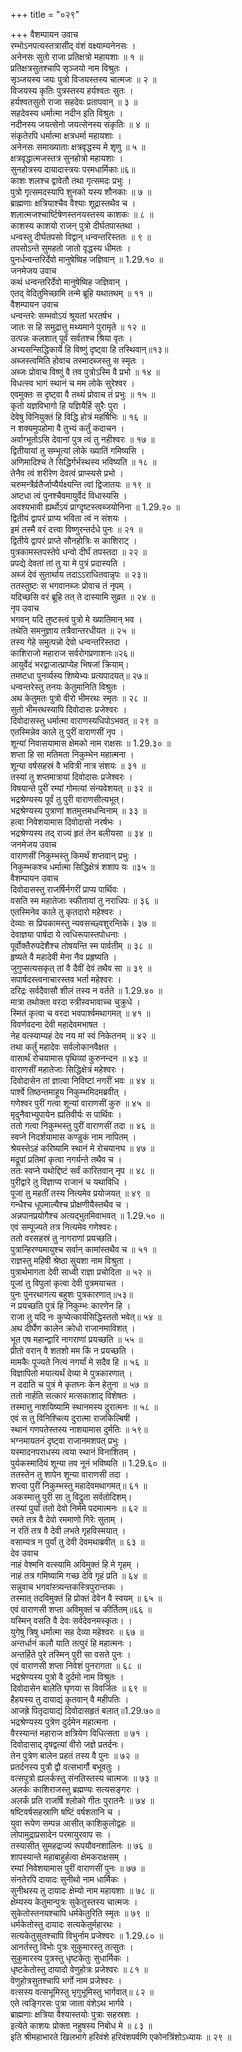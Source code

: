 +++
title = "०२९"

+++
वैशम्पायन उवाच  
रम्भोऽनपत्यस्तत्रासीद् वंशं वक्ष्याम्यनेनसः ।  
अनेनसः सुतो राजा प्रतिक्षत्रो महायशाः ॥ १ ॥  
प्रतिक्षत्रसुतश्चापि सृञ्जयो नाम विश्रुतः ।  
सृञ्जयस्य जयः पुत्रो विजयस्तस्य चात्मजः ॥ २ ॥  
विजयस्य कृतिः पुत्रस्तस्य हर्यश्वतः सुतः ।  
हर्यश्वतसुतो राजा सहदेवः प्रतापवान् ॥ ३ ॥  
सहदेवस्य धर्मात्मा नदीन इति विश्रुतः ।  
नदीनस्य जयत्सेनो जयत्सेनस्य संकृतिः ॥ ४ ॥  
संकृतेरपि धर्मात्मा क्षत्रधर्मा महायशाः ।  
अनेनसः समाख्याताः क्षत्रवृद्धस्य मे शृणु ॥ ५ ॥  
क्षत्रवृद्धात्मजस्तत्र सुनहोत्रो महायशाः ।  
सुनहोत्रस्य दायादास्त्रयः परमधार्मिकाः॥६॥  
काशः शलश्च द्वावेतौ तथा गृत्समदः प्रभुः ।  
पुत्रो गृत्समदस्यापि शुनको यस्य शौनकाः ॥ ७ ॥  
ब्राह्मणाः क्षत्रियाश्चैव वैश्याः शूद्रास्तथैव च ।  
शलात्मजश्चार्ष्टिषेणस्तनयस्तस्य काशकः ॥ ८ ॥  
काशस्य काशयो राजन् पुत्रो दीर्घतपास्तथा ।  
धन्वस्तु दीर्घतपसो विद्वान् धन्वन्तरिस्ततः ॥ ९ ॥  
तपसोऽन्ते सुमहतो जातो वृद्धस्य धीमतः ।  
पुनर्धन्वन्तरिर्देवो मानुषेष्विह जज्ञिवान् ॥ 1.29.१० ॥  
जनमेजय उवाच  
कथं धन्वन्तरिर्देवो मानुषेष्विह जज्ञिवान् ।  
एतद् वेदितुमिच्छामि तन्मे ब्रूहि यथातथम् ॥ ११ ॥  
वैशम्पायन उवाच  
धन्वन्तरेः सम्भवोऽयं श्रूयतां भरतर्षभ ।  
जातः स हि समुद्रात्तु मथ्यमाने पुरामृते ॥ १२ ॥  
उत्पन्नः कलशात् पूर्वं सर्वतश्च श्रिया वृतः ।  
अभ्यसन्सिद्धिकार्ये हि विष्णुं दृष्ट्वा हि तस्थिवान्॥१३॥  
अब्जस्त्वमिति होवाच तस्मादब्जस्तु स स्मृतः ।  
अब्जः प्रोवाच विष्णुं वै तव पुत्रोऽस्मि वै प्रभो ॥ १४ ॥  
विधत्स्व भागं स्थानं च मम लोके सुरेश्वर ।  
एवमुक्तः स दृष्ट्वा वै तथ्यं प्रोवाच तं प्रभुः ॥ १५ ॥  
कृतो यज्ञविभागो हि यज्ञियैर्हि सुरैः पुरा ।  
देवेषु विनियुक्तं हि विद्धि होत्रं महर्षिभिः ॥ १६ ॥  
न शक्यमुपहोमा वै तुभ्यं कर्तुं कदाचन ।  
अर्वाग्भूतोऽसि देवानां पुत्र त्वं तु नहीश्वरः ॥ १७ ॥  
द्वितीयायां तु सम्भूत्यां लोके ख्यातिं गमिष्यसि ।  
अणिमादिश्च ते सिद्धिर्गर्भस्थस्य भविष्यति ॥ १८ ॥  
तेनैव त्वं शरीरेण देवत्वं प्राप्स्यसे प्रभो ।  
चरुमन्त्रैर्व्रतैर्जाप्यैर्यक्ष्यन्ति त्वां द्विजातयः ॥ १९ ॥  
अष्टधा त्वं पुनश्चैवमायुर्वेदं विधास्यसि ।  
अवश्यभावी ह्यर्थोऽयं प्राग्दृष्टस्त्वब्जयोनिना ॥ 1.29.२० ॥  
द्वितीयं द्वापरं प्राप्य भविता त्वं न संशयः ।  
इमं तस्मै वरं दत्त्वा विष्णुरन्तर्दधे पुनः ॥ २१ ॥  
द्वितीये द्वापरं प्राप्ते सौनहोत्रिः स काशिराट् ।  
पुत्रकामस्तपस्तेपे धन्वो दीर्घं तपस्तदा ॥ २२ ॥  
प्रपद्ये देवतां तां तु या मे पुत्रं प्रदास्यति ।  
अब्जं देवं सुतार्थाय तदाऽऽराधितवान्नृपः ॥ २३॥  
ततस्तुष्टः स भगवानब्जः प्रोवाच तं नृपम् ।  
यदिच्छसि वरं ब्रूहि तत् ते दास्यामि सुव्रत ॥ २४ ॥  
नृप उवाच  
भगवन् यदि तुष्टस्त्वं पुत्रो मे ख्यातिमान् भव ।  
तथेति समनुज्ञाय तत्रैवान्तरधीयत ॥ २५ ॥  
तस्य गेहे समुत्पन्नो देवो धन्वन्तरिस्तदा ।  
काशिराजो महाराज सर्वरोगप्रणाशनः॥२६॥  
आयुर्वेदं भरद्वाजात्प्राप्येह भिषजां क्रियाम्।  
तमष्टधा पुनर्व्यस्य शिष्येभ्यः प्रत्यपादयत्॥ २७॥  
धन्वन्तरेस्तु तनयः केतुमानिति विश्रुतः ।  
अथ केतुमतः पुत्रो वीरो भीमरथः स्मृतः ॥ २८ ॥  
सुतो भीमरथस्यापि दिवोदासः प्रजेश्वरः ।  
दिवोदासस्तु धर्मात्मा वाराणस्यधिपोऽभवत् ॥ २९ ॥  
एतस्मिन्नेव काले तु पुरीं वाराणसीं नृप ।  
शून्यां निवासयामास क्षेमको नाम राक्षसः ॥ 1.29.३० ॥  
शप्ता हि सा मतिमता निकुम्भेन महात्मना ।  
शून्या वर्षसहस्रं वै भवित्री नात्र संशयः ॥ ३१ ॥  
तस्यां तु शप्तमात्रायां दिवोदासः प्रजेश्वरः ।  
विषयान्ते पुरीं रम्यां गोमत्यां संन्यवेशयत् ॥ ३२ ॥  
भद्रश्रेण्यस्य पूर्वं तु पुरी वाराणसीत्यभूत्।  
भद्रश्रेण्यस्य पुत्राणां शतमुत्तमधन्विनाम् ॥ ३३ ॥  
हत्वा निवेशयामास दिवोदासो नरर्षभः ।  
भद्रश्रेण्यस्य तद् राज्यं हृतं तेन बलीयसा ॥ ३४ ॥  
जनमेजय उवाच  
वाराणसीं निकुम्भस्तु किमर्थं शप्तवान् प्रभुः ।  
निकुम्भकश्च धर्मात्मा सिद्धिक्षेत्रं शशाप यः ॥३५ ॥  
वैशम्पायन उवाच  
दिवोदासस्तु राजर्षिर्नगरीं प्राप्य पार्थिवः ।  
वसति स्म महातेजाः स्फीतायां तु नराधिपः ॥ ३६ ॥  
एतस्मिनेव काले तु कृतदारो महेश्वरः ।  
देव्याः स प्रियकामस्तु न्यवसच्छ्वशुरन्तिके। ३७ ॥  
देवाज्ञया पार्षदा ये त्वधिरूपास्तपोधनाः ।  
पूर्वोक्तैरुपदेशैश्च तोषयन्ति स्म पार्वतीम् ॥ ३८ ॥  
हृष्यते वै महादेवी मेना नैव प्रहृष्यति ।  
जुगुप्सत्यसकृत् तां वै दैवीं देवं तथैव सा ॥ ३९ ॥  
सपार्षदस्त्वनाचारस्तव भर्ता महेश्वरः ।  
दरिद्रः सर्वदैवासौ शीलं तस्य न वर्तते ॥ 1.29.४० ॥  
मात्रा तथोक्ता वरदा स्त्रीस्वभावाच्च चुक्रुधे ।  
स्मितं कृत्वा च वरदा भवपार्श्वमथागमत् ॥ ४१ ॥  
विवर्णवदना देवी महादेवमभाषत ।  
नेह वत्स्याम्यहं देव नय मां स्वं निकेतनम् ॥ ४२ ॥  
तथा कर्तुं महादेवः सर्वलोकानवैक्षत ।  
वासार्थं रोचयामास पृथिव्यां कुरुनन्दन ॥ ४३ ॥  
वाराणसीं महातेजाः सिद्धिक्षेत्रं महेश्वरः ।  
दिवोदासेन तां ज्ञात्वा निविष्टां नगरीं भवः ॥ ४४ ॥  
पार्श्वे तिष्ठन्तमाहूय निकुम्भमिदमब्रवीत् ।  
गणेश्वर पुरीं गत्वा शून्यां वाराणसीं कुरु ॥ ४५ ॥  
मृदुनैवाभ्युपायेन ह्यतिवीर्यः स पार्थिवः ।  
ततो गत्वा निकुम्भस्तु पुरीं वाराणसीं तदा ॥ ४६ ॥  
स्वप्ने निदर्शयामास कण्डुकं नाम नापितम् ।  
श्रेयस्तेऽहं करिष्यामि स्थानं मे रोचयानघ ॥ ४७ ॥  
मद्रूपां प्रतिमां कृत्वा नगर्यन्ते तथैव च ।  
ततः स्वप्ने यथोद्दिष्टं सर्वं कारितवान् नृप ॥ ४८ ॥  
पुरीद्वारे तु विज्ञाप्य राजानं च यथाविधि ।  
पूजां तु महतीं तस्य नित्यमेव प्रयोजयत् ॥ ४९ ॥  
गन्धैश्च धूपमाल्यैश्च प्रोक्षणीयैस्तथैव च ।  
अन्नपानप्रयोगैश्च अत्यद्भुतमिवाभवत् ॥ 1.29.५० ॥  
एवं सम्पूज्यते तत्र नित्यमेव गणेश्वरः।  
ततो वरसहस्रं तु नागराणां प्रयच्छति।  
पुत्रान्हिरण्यमायुश्च सर्वान् कामांस्तथैव च ॥ ५१ ॥  
राज्ञस्तु महिषी श्रेष्ठा सुयशा नाम विश्रुता ।  
पुत्रार्थमागता देवी साध्वी राज्ञा प्रचोदिता ॥ ५२ ॥  
पूजां तु विपुलां कृत्वा देवी पुत्रमयाचत ।  
पुनः पुनरथागत्य बहुशः पुत्रकारणात्॥५३॥  
न प्रयच्छति पुत्रं हि निकुम्भः कारणेन हि ।  
राजा तु यदि नः कुप्येत्कार्यसिद्धिस्ततो भवेत्॥ ५४ ॥  
अथ दीर्घेण कालेन क्रोधो राजानमाविशत् ।  
भूत एष महान्द्वारि नागराणां प्रयच्छति ॥ ५५ ॥  
प्रीतो वरान् वै शतशो मम किं न प्रयच्छति ।  
मामकैः पूज्यते नित्यं नगर्यां मे सदैव हि ॥ ५६ ॥  
विज्ञापितो मयात्यर्थं देव्या मे पुत्रकारणात् ।  
न ददाति च पुत्रं मे कृतघ्नः केन हेतुना ॥ ५७ ॥  
ततो नार्हति सत्कारं मत्सकाशाद् विशेषतः ।  
तस्मात्तु नाशयिष्यामि स्थानमस्य दुरात्मनः ॥ ५८ ॥  
एवं स तु विनिश्चित्य दुरात्मा राजकिल्बिषी ।  
स्थानं गणपतेस्तस्य नाशयामास दुर्मतिः ॥ ५९॥  
भग्नमायतनं दृष्ट्वा राजानमशपत् प्रभुः ।  
यस्मादनपराधस्य त्वया स्थानं विनाशितम् ।  
पुर्यकस्मादियं शून्या तव नूनं भविष्यति ॥ 1.29.६० ॥  
ततस्तेन तु शापेन शून्या वाराणसी तदा ।  
शप्त्वा पुरीं निकुम्भस्तु महादेवमथागमत्॥ ६१ ॥  
अकस्मात्तु पुरी सा तु विद्रुता सर्वतोदिशम्।  
तस्यां पुर्यां ततो देवो निर्ममे पदमात्मनः ॥ ६२ ॥  
रमते तत्र वै देवो रममाणो गिरेः सुताम् ।  
न रतिं तत्र वै देवी लभते गृहविस्मयात् ।  
वसाम्यत्र न पुर्यां तु देवी देवमथाब्रवीत् ॥ ६३ ॥  
देव उवाच  
नाहं वेश्मनि वत्स्यामि अविमुक्तं हि मे गृहम् ।  
नाहं तत्र गमिष्यामि गच्छ देवि गृहं प्रति ॥ ६४ ॥  
सन्नुवाच भगवांस्त्र्यन्तकस्त्रिपुरान्तकः ।  
तस्मात् तदविमुक्तं हि प्रोक्तं देवेन वै स्वयम् ॥ ६५ ॥  
एवं वाराणसी शप्ता अविमुक्तं च कीर्तितम्॥६६ ॥  
यस्मिन् वसति वै देवः सर्वदेवनमस्कृतः। ।  
युगेषु त्रिषु धर्मात्मा सह देव्या महेश्वरः ॥ ६७ ॥  
अन्तर्धानं कलौ याति तत्पुरं हि महात्मनः ।  
अन्तर्हिते पुरे तस्मिन् पुरी सा वसते पुनः ।  
एवं वाराणसी शप्ता निवेशं पुनरागता ॥ ६८ ॥  
भद्रश्रेण्यस्य पुत्रो वै दुर्दमो नाम विश्रुतः ।  
दिवोदासेन बालेति घृणया स विवर्जितः ॥ ६९ ॥  
हैहयस्य तु दायाद्यं कृतवान् वै महीपतिः ।  
आजह्रे पितृदायाद्यं दिवोदासहृतं बलात्॥1.29.७०॥  
भद्रश्रेण्यस्य पुत्रेण दुर्दमेन महात्मना ।  
वैरस्यान्तं महाराज क्षत्रियेण विधित्सता ॥ ७१ ।  
दिवोदासाद् दृषद्वत्यां वीरो जज्ञे प्रतर्दनः।  
तेन पुत्रेण बालेन प्रहतं तस्य वै पुनः ॥ ७२ ॥  
प्रतर्दनस्य पुत्रौ द्वौ वत्सभार्गौ बभूवतुः ।  
वत्सपुत्रो ह्यलर्कस्तु संनतिस्तस्य चात्मजः ॥ ७३ ॥  
अलर्कः काशिराजस्तु ब्रह्मण्यः सत्यसङ्गरः ।  
अलर्कं प्रति राजर्षि श्लोको गीतः पुरातनैः ॥ ७४ ॥  
षष्टिवर्षसहस्राणि षष्टिं वर्षशतानि च ।  
युवा रूपेण सम्पन्न आसीत् काशिकुलोद्वहः ॥  
लोपामुद्राप्रसादेन परमायुरवाप सः ।  
तस्यासीत् सुमहद्राज्यं रूपयौवनशालिनः ॥ ७६ ॥  
शापस्यान्ते महाबाहुर्हत्वा क्षेमकराक्षसम् ।  
रम्यां निवेशयामास पुरीं वाराणसीं पुनः ॥ ७७ ॥  
संनतेरपि दायादः सुनीथो नाम धार्मिकः ।  
सुनीथस्य तु दायादः क्षेम्यो नाम महायशाः ॥ ७८ ॥  
क्षेम्यस्य केतुमान्पुत्रः सुकेतुस्तस्य चात्मजः ।  
सुकेतोस्तनयश्चापि धर्मकेतुरिति स्मृतः ॥ ७९ ॥  
धर्मकेतोस्तु दायादः सत्यकेतुर्महारथः ।  
सत्यकेतुसुतश्चापि विभुर्नाम प्रजेश्वरः ॥ 1.29.८० ॥  
आनर्तस्तु विभोः पुत्रः सुकुमारस्तु तत्सुतः ।  
सुकुमारस्य पुत्रस्तु धृष्टकेतुः सुधार्मिकः ।  
धृष्टकेतोस्तु दायादो वेणुहोत्रः प्रजेश्वरः ॥ ८१ ॥  
वेणुहोत्रसुतश्चापि भर्गो नाम प्रजेश्वरः ।  
वत्सस्य वत्सभूमिस्तु भृगुभूमिस्तु भार्गवात्॥ ८२ ॥  
एते त्वङ्गिरसः पुत्रा जाता वंशेऽथ भार्गवे ।  
ब्राह्मणाः क्षत्रिया वैश्यास्तयोः पुत्राः सहस्रशः ।  
इत्येते काशयः प्रोक्ता नहुषस्य निबोध मे ॥ ८३ ॥  
इति श्रीमहाभारते खिलभागे हरिवंशे हरिवंशपर्वणि एकोनत्रिंशोऽध्यायः ॥ २९ ॥